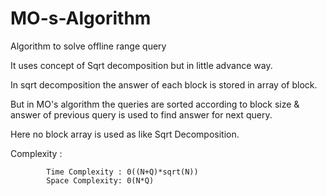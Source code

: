 # MO-s-Algorithm
Algorithm to solve offline range query

It uses concept of Sqrt decomposition but in little advance way.

In sqrt decomposition the answer of each block is stored in array of block.

But in MO's algorithm the queries are sorted according to block size & answer of previous query is used to find answer for next query.

Here no block array is used as like Sqrt Decomposition.

Complexity :

            Time Complexity : 0((N+Q)*sqrt(N))
            Space Complexity: 0(N*Q)
